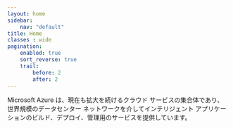 ```yaml
---
layout: home
sidebar:
    nav: "default"
title: Home
classes : wide
pagination: 
    enabled: true
    sort_reverse: true
    trail: 
        before: 2
        after: 2
---
```


<p>
</p>
<p>
    Microsoft Azure は、現在も拡大を続けるクラウド サービスの集合体であり、世界規模のデータセンター ネットワークを介してインテリジェント アプリケーションのビルド、デプロイ、管理用のサービスを提供しています。
</p>
